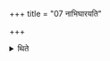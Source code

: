 +++
title = "07 नाभिघारयति"

+++

<details><summary>थिते</summary>

7. He does not pour ghee on the whey (which has been scooped).
</details>
